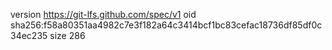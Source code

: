 version https://git-lfs.github.com/spec/v1
oid sha256:f58a80351aa4982c7e3f182a64c3414bcf1bc83cefac18736df85df0c34ec235
size 286
